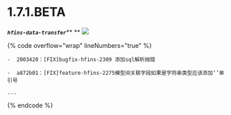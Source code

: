 # 1.7.1.BETA

_**`hfins-data-transfer`**_** ** ![](https://img.shields.io/badge/-1.7.1.BETA-brightgreen)

{% code overflow="wrap" lineNumbers="true" %}
```shell
-  2003420：[FIX]bugfix-hfins-2309 添加sql解析抛错

-  a872b01：[FIX]feature-hfins-2275模型间关联字段如果是字符串类型应该添加‘’单引号

...
```
{% endcode %}




